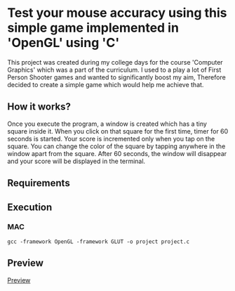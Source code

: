 # Test your mouse accuracy using this simple game implemented in 'OpenGL' using 'C'

This project was created during my college days for the course 'Computer Graphics' which was a part of the curriculum. I used to a play a lot of First Person Shooter games and wanted to significantly boost my aim, Therefore decided to create a simple game which would help me achieve that. 

## How it works? 
Once you execute the program, a window is created which has a tiny square inside it. When you click on that square for the first time, timer for 60 seconds is started. Your score is incremented only when you tap on the square. You can change the color of the square by tapping anywhere in the window apart from the square. After 60 seconds, the window will disappear and your score will be displayed in the terminal.

## Requirements


## Execution 


### MAC
`gcc -framework OpenGL -framework GLUT -o project project.c`

## Preview 
[Preview](https://i.imgur.com/dzMfJvZ.gifv)